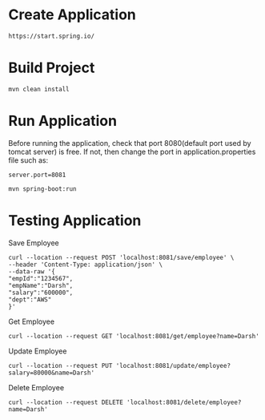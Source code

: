 # Create Application
```
https://start.spring.io/
```
# Build Project
```
mvn clean install
```
# Run Application
Before running the application, check that port 8080(default port used by tomcat server) is free. If not, then change the port in application.properties file such as:
```
server.port=8081
```

```
mvn spring-boot:run
```
# Testing Application

Save Employee
```
curl --location --request POST 'localhost:8081/save/employee' \
--header 'Content-Type: application/json' \
--data-raw '{
"empId":"1234567",
"empName":"Darsh",
"salary":"600000",
"dept":"AWS"
}'
```
Get Employee
```
curl --location --request GET 'localhost:8081/get/employee?name=Darsh'
```
Update Employee
```
curl --location --request PUT 'localhost:8081/update/employee?salary=80000&name=Darsh'
```
Delete Employee
```
curl --location --request DELETE 'localhost:8081/delete/employee?name=Darsh'
```
